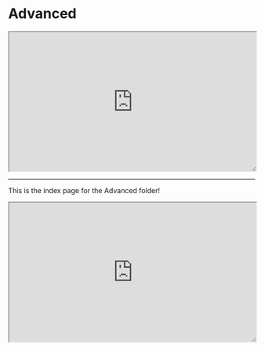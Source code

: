 # Advanced
  <iframe
    className="aspect-video w-full"
    src="https://www.youtube.com/embed/3hccXiXI0u8"
    allow="accelerometer; autoplay; clipboard-write; encrypted-media; gyroscope; picture-in-picture"
    allowFullScreen
    width = "100%"
    style="overflow: auto; resize: both; aspect-ratio: 16 / 9; width: 100%;"
  ></iframe>
  
  ---

This is the index page for the Advanced folder!

<iframe src="https://abhigupta.io/isogeometric-analysis/lessons/12_mobile_two/index.html" style="overflow: auto; resize: both; aspect-ratio: 16 / 9; width: 100%; "></iframe>